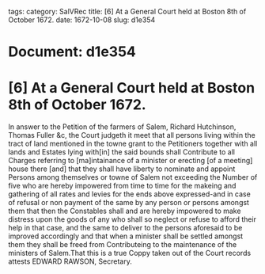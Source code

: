 tags: 
category: SalVRec
title: [6] At a General Court held at Boston 8th of October 1672.
date: 1672-10-08
slug: d1e354




# Document: d1e354


# [6] At a General Court held at Boston 8th of October 1672.

In answer to the Petition of the farmers of Salem, Richard Hutchinson, Thomas Fuller &c, the Court judgeth it meet that all persons living within the tract of land mentioned in the towne grant to the Petitioners together with all lands and Estates lying with[in] the said bounds shall Contribute to all Charges referring to [ma]intainance of a minister or erecting [of a meeting] house there [and] that they shall have liberty to nominate and appoint Persons among themselves or towne of Salem not exceeding the Number of five who are hereby impowered from time to time for the makeing and gathering of all rates and levies for the ends above expressed-and in case of refusal or non payment of the same by any person or persons amongst them that then the Constables shall and are hereby impowered to make distress upon the goods of any who shall so neglect or refuse to afford their help in that case, and the same to deliver to the persons aforesaid to be improved accordingly and that when a minister shall be settled amongst them they shall be freed from Contributeing to the maintenance of the ministers of Salem.That this is a true Coppy taken out of the Court records attests EDWARD RAWSON, Secretary.
